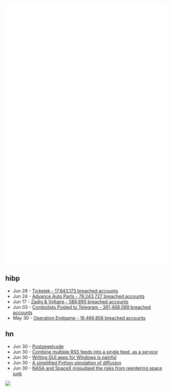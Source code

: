![Metrics](https://raw.githubusercontent.com/phixion/phixion/master/metrics.svg)

## hibp

<!--
for https://github.com/phixion/phixion/blob/main/.github/workflows/feeds.yml
-->
<!--START_SECTION:haveibeenpwnd-->
- Jun 28 - [Ticketek - 17,643,173 breached accounts](https://haveibeenpwned.com/PwnedWebsites#Ticketek)
- Jun 24 - [Advance Auto Parts - 79,243,727 breached accounts](https://haveibeenpwned.com/PwnedWebsites#AdvanceAutoParts)
- Jun 17 - [Zadig & Voltaire - 586,895 breached accounts](https://haveibeenpwned.com/PwnedWebsites#ZadigVoltaire)
- Jun 03 - [Combolists Posted to Telegram - 361,468,099 breached accounts](https://haveibeenpwned.com/PwnedWebsites#TelegramCombolists)
- May 30 - [Operation Endgame - 16,466,858 breached accounts](https://haveibeenpwned.com/PwnedWebsites#OperationEndgame)
<!--END_SECTION:haveibeenpwnd-->

## hn

<!--
for https://github.com/phixion/phixion/blob/main/.github/workflows/feeds.yml
-->
<!--START_SECTION:hn-->
- Jun 30 - [Postzegelcode](https://en.wikipedia.org/wiki/Postzegelcode)
- Jun 30 - [Combine multiple RSS feeds into a single feed, as a service](https://github.com/chase-seibert/rsscombine)
- Jun 30 - [Writing GUI apps for Windows is painful](https://tulach.cc/writing-gui-apps-for-windows-is-painful/)
- Jun 30 - [A simplified Python simulation of diffusion](https://www.thepythoncodingstack.com/p/python-diffusion-simulation-demo-turtle)
- Jun 30 - [NASA and SpaceX misjudged the risks from reentering space junk](https://arstechnica.com/space/2024/06/maybe-its-time-to-reassess-the-risk-of-space-junk-falling-to-earth/)
<!--END_SECTION:hn-->

<!--
for https://yhype.me
-->
![](https://hit.yhype.me/github/profile?user_id=13013670)
